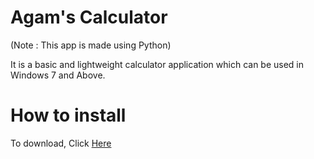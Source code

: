# Agam's Calculator

(Note : This app is made using Python)

It is a basic and lightweight calculator application which can be used in Windows 7 and Above.

# How to install

To download, Click [Here](https://github.com/agam778/Agam-Calculator/blob/main/Agam's%20Calculator%20Setup.exe)
